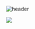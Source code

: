 ![header](https://capsule-render.vercel.app/api?type=waving&color=auto&height=300&section=header&text=Profile:%20%JeongChan&fontSize=90)


<img src="https://img.shields.io/badge/javascript-%23F7DF1E.svg?&style=for-the-badge&logo=javascript&logoColor=black" />

